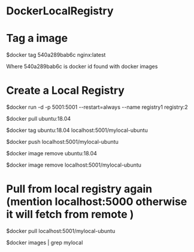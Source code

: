# DockerLocalRegistry

# Tag a image

$docker tag 540a289bab6c nginx:latest

Where 540a289bab6c is docker id found with docker images

# Create a Local Registry 
$docker run -d -p 5001:5001 --restart=always --name registry1 registry:2

$docker pull ubuntu:18.04

$docker tag ubuntu:18.04 localhost:5001/mylocal-ubuntu

$docker push localhost:5001/mylocal-ubuntu

$docker image remove ubuntu:18.04

$docker image remove localhost:5001/mylocal-ubuntu
# Pull from local registry again (mention localhost:5000 otherwise it will fetch from remote ) 

$docker pull localhost:5001/mylocal-ubuntu

$docker images | grep mylocal
